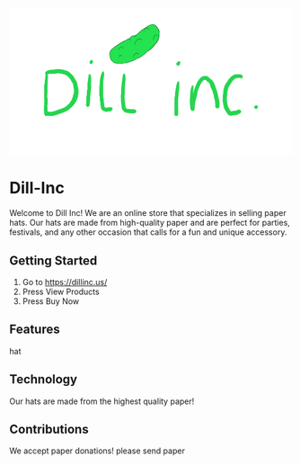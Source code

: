 <img src="images/not-products/logo.png">

# Dill-Inc
Welcome to Dill Inc! We are an online store that specializes in selling paper hats. Our hats are made from high-quality paper and are perfect for parties, festivals, and any other occasion that calls for a fun and unique accessory.

## Getting Started
1. Go to https://dillinc.us/
2. Press View Products
3. Press Buy Now

## Features
hat

## Technology
Our hats are made from the highest quality paper!

## Contributions
We accept paper donations! please send paper

